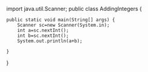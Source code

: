 import java.util.Scanner;
public class AddingIntegers {

	public static void main(String[] args) {
	    Scanner sc=new Scanner(System.in);
	    int a=sc.nextInt();
	    int b=sc.nextInt();
	    System.out.println(a+b);

	}

}
